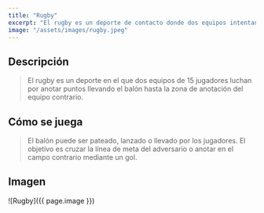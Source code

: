 ```yaml
---
title: "Rugby"
excerpt: "El rugby es un deporte de contacto donde dos equipos intentan llevar el balón a la zona de anotación contraria."
image: "/assets/images/rugby.jpeg"
---
```


## Descripción
> El rugby es un deporte en el que dos equipos de 15 jugadores luchan por anotar puntos llevando el balón hasta la zona de anotación del equipo contrario.

## Cómo se juega
> El balón puede ser pateado, lanzado o llevado por los jugadores. El objetivo es cruzar la línea de meta del adversario o anotar en el campo contrario mediante un gol.

## Imagen
![Rugby]({{ page.image }})
